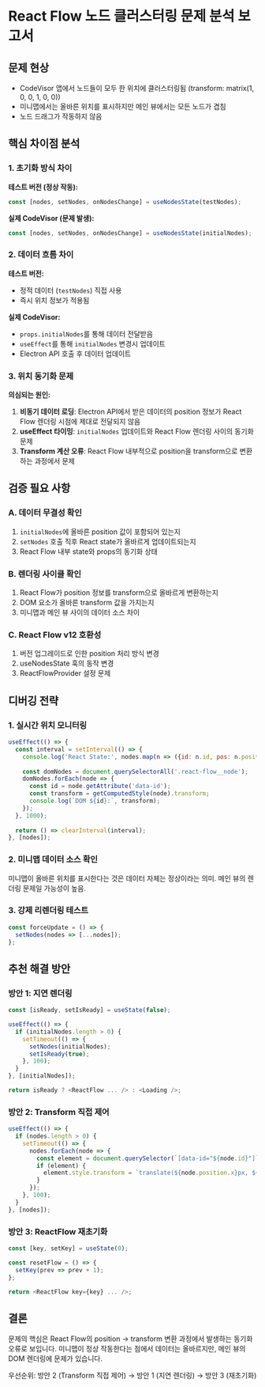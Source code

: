 # React Flow 노드 클러스터링 문제 분석 보고서

## 문제 현상
- CodeVisor 앱에서 노드들이 모두 한 위치에 클러스터링됨 (transform: matrix(1, 0, 0, 1, 0, 0))
- 미니맵에서는 올바른 위치를 표시하지만 메인 뷰에서는 모든 노드가 겹침
- 노드 드래그가 작동하지 않음

## 핵심 차이점 분석

### 1. 초기화 방식 차이

**테스트 버전 (정상 작동):**
```javascript
const [nodes, setNodes, onNodesChange] = useNodesState(testNodes);
```

**실제 CodeVisor (문제 발생):**
```javascript
const [nodes, setNodes, onNodesChange] = useNodesState(initialNodes);
```

### 2. 데이터 흐름 차이

**테스트 버전:**
- 정적 데이터 (`testNodes`) 직접 사용
- 즉시 위치 정보가 적용됨

**실제 CodeVisor:**
- `props.initialNodes`를 통해 데이터 전달받음
- `useEffect`를 통해 `initialNodes` 변경시 업데이트
- Electron API 호출 후 데이터 업데이트

### 3. 위치 동기화 문제

**의심되는 원인:**
1. **비동기 데이터 로딩**: Electron API에서 받은 데이터의 position 정보가 React Flow 렌더링 시점에 제대로 전달되지 않음
2. **useEffect 타이밍**: `initialNodes` 업데이트와 React Flow 렌더링 사이의 동기화 문제
3. **Transform 계산 오류**: React Flow 내부적으로 position을 transform으로 변환하는 과정에서 문제

## 검증 필요 사항

### A. 데이터 무결성 확인
1. `initialNodes`에 올바른 position 값이 포함되어 있는지
2. `setNodes` 호출 직후 React state가 올바르게 업데이트되는지
3. React Flow 내부 state와 props의 동기화 상태

### B. 렌더링 사이클 확인
1. React Flow가 position 정보를 transform으로 올바르게 변환하는지
2. DOM 요소가 올바른 transform 값을 가지는지
3. 미니맵과 메인 뷰 사이의 데이터 소스 차이

### C. React Flow v12 호환성
1. 버전 업그레이드로 인한 position 처리 방식 변경
2. useNodesState 훅의 동작 변경
3. ReactFlowProvider 설정 문제

## 디버깅 전략

### 1. 실시간 위치 모니터링
```javascript
useEffect(() => {
  const interval = setInterval(() => {
    console.log('React State:', nodes.map(n => ({id: n.id, pos: n.position})));
    
    const domNodes = document.querySelectorAll('.react-flow__node');
    domNodes.forEach(node => {
      const id = node.getAttribute('data-id');
      const transform = getComputedStyle(node).transform;
      console.log(`DOM ${id}:`, transform);
    });
  }, 1000);
  
  return () => clearInterval(interval);
}, [nodes]);
```

### 2. 미니맵 데이터 소스 확인
미니맵이 올바른 위치를 표시한다는 것은 데이터 자체는 정상이라는 의미. 
메인 뷰의 렌더링 문제일 가능성이 높음.

### 3. 강제 리렌더링 테스트
```javascript
const forceUpdate = () => {
  setNodes(nodes => [...nodes]);
};
```

## 추천 해결 방안

### 방안 1: 지연 렌더링
```javascript
const [isReady, setIsReady] = useState(false);

useEffect(() => {
  if (initialNodes.length > 0) {
    setTimeout(() => {
      setNodes(initialNodes);
      setIsReady(true);
    }, 100);
  }
}, [initialNodes]);

return isReady ? <ReactFlow ... /> : <Loading />;
```

### 방안 2: Transform 직접 제어
```javascript
useEffect(() => {
  if (nodes.length > 0) {
    setTimeout(() => {
      nodes.forEach(node => {
        const element = document.querySelector(`[data-id="${node.id}"]`);
        if (element) {
          element.style.transform = `translate(${node.position.x}px, ${node.position.y}px)`;
        }
      });
    }, 100);
  }
}, [nodes]);
```

### 방안 3: ReactFlow 재초기화
```javascript
const [key, setKey] = useState(0);

const resetFlow = () => {
  setKey(prev => prev + 1);
};

return <ReactFlow key={key} ... />;
```

## 결론

문제의 핵심은 React Flow의 position → transform 변환 과정에서 발생하는 동기화 오류로 보입니다. 
미니맵이 정상 작동한다는 점에서 데이터는 올바르지만, 메인 뷰의 DOM 렌더링에 문제가 있습니다.

우선순위: 방안 2 (Transform 직접 제어) → 방안 1 (지연 렌더링) → 방안 3 (재초기화)
